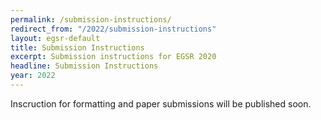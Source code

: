 ```yaml
---
permalink: /submission-instructions/
redirect_from: "/2022/submission-instructions"
layout: egsr-default
title: Submission Instructions
excerpt: Submission instructions for EGSR 2020
headline: Submission Instructions
year: 2022
---
```


Inscruction for formatting and paper submissions will be published soon.
